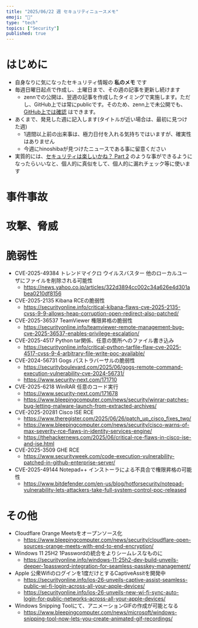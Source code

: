 ```yaml
---
title: "2025/06/22 週 セキュリティニュースメモ"
emoji: "🔖"
type: "tech"
topics: ["Security"]
published: true
---
```


# はじめに
* 自身なりに気になったセキュリティ情報の **私のメモ** です
* 毎週日曜日起点で作成し、土曜日まで、その週の記事を更新し続けます
    * zennでの公開は、翌週の記事を作成したタイミングで実施します。ただし、GitHub上では常にpublicです。そのため、zenn上で未公開でも、[GitHub上では確認](https://github.com/hinoshiba/zenn.dev/tree/main/articles) はできます。
* あくまで、発見した週に記入します(タイトルが近い場合は、最初に見つけた週)
    * 1週間以上前の出来事は、極力日付を入れる気持ちではいますが、確実性はありません
    * 今週にhinoshibaが見つけたニュースである事に留意ください
* 実質的には、[セキュリティは楽しいかね？ Part 2](https://negi.hatenablog.com/) のような事ができるようになったらいいなと、個人的に真似をして、個人的に漏れチェック等に使います

# 事件事故


# 攻撃、脅威


# 脆弱性

* CVE-2025-49384 トレンドマイクロ ウイルスバスター 他のローカルユーザにファイルを削除される可能性
    * https://news.yahoo.co.jp/articles/322d3894cc002c34a626e4d301abea0210df8156
* CVE-2025-2135 Kibana RCEの脆弱性
    * https://securityonline.info/critical-kibana-flaws-cve-2025-2135-cvss-9-9-allows-heap-corruption-open-redirect-also-patched/
* CVE-2025-36537 TeamViewer 権限昇格の脆弱性
    * https://securityonline.info/teamviewer-remote-management-bug-cve-2025-36537-enables-privilege-escalation/
* CVE-2025-4517 Python tar関係、任意の箇所へのファイル書き込み
    * https://securityonline.info/critical-python-tarfile-flaw-cve-2025-4517-cvss-9-4-arbitrary-file-write-poc-available/
* CVE-2024-56731 Gogs パストラバーサルの脆弱性
    * https://securityboulevard.com/2025/06/gogs-remote-command-execution-vulnerability-cve-2024-56731/
    * https://www.security-next.com/171710
* CVE-2025-6218 WinRAR 任意のコード実行
    * https://www.security-next.com/171678
    * https://www.bleepingcomputer.com/news/security/winrar-patches-bug-letting-malware-launch-from-extracted-archives/
* CVE-2025-20281 Cisco ISE RCE
    * https://www.theregister.com/2025/06/26/patch_up_cisco_fixes_two/
    * https://www.bleepingcomputer.com/news/security/cisco-warns-of-max-severity-rce-flaws-in-identity-services-engine/
    * https://thehackernews.com/2025/06/critical-rce-flaws-in-cisco-ise-and-ise.html
* CVE-2025-3509 GHE RCE
    * https://www.securityweek.com/code-execution-vulnerability-patched-in-github-enterprise-server/
* CVE-2025-49144 Notepad++ インストーラによる不具合で権限昇格の可能性
    * https://www.bitdefender.com/en-us/blog/hotforsecurity/notepad-vulnerability-lets-attackers-take-full-system-control-poc-released
# その他

* Cloudflare Orange Meetsをオープンソース化
    * https://www.bleepingcomputer.com/news/security/cloudflare-open-sources-orange-meets-with-end-to-end-encryption/
* Windows 11 25H2 1Passwordの統合をよりシームレスなものに
    * https://securityonline.info/windows-11-25h2-dev-build-unveils-deeper-1password-integration-for-seamless-passkey-management/
* Apple 公衆Wifiのログインを1度だけとするCaptiveAssitを開発中
    * https://securityonline.info/ios-26-unveils-captive-assist-seamless-public-wi-fi-login-across-all-your-apple-devices/
    * https://securityonline.info/ios-26-unveils-new-wi-fi-sync-auto-login-for-public-networks-across-all-your-apple-devices/
* Windows Snipping Toolにて、アニメーションGIFの作成が可能となる
    * https://www.bleepingcomputer.com/news/microsoft/windows-snipping-tool-now-lets-you-create-animated-gif-recordings/
